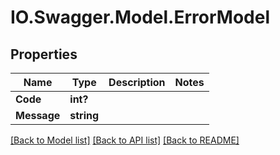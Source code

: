 # IO.Swagger.Model.ErrorModel
## Properties

Name | Type | Description | Notes
------------ | ------------- | ------------- | -------------
**Code** | **int?** |  | 
**Message** | **string** |  | 

[[Back to Model list]](../README.md#documentation-for-models) [[Back to API list]](../README.md#documentation-for-api-endpoints) [[Back to README]](../README.md)

